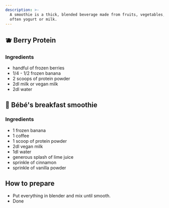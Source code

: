 ```yaml
---
description: >-
  A smoothie is a thick, blended beverage made from fruits, vegetables, and
  often yogurt or milk.
---
```

## 🫐 Berry Protein

### Ingredients

* handful of frozen berries
* 1/4 - 1/2 frozen banana
* 2 scoops of protein powder
* 2dl milk or vegan milk
* 2dl water

## 🌅 Bébé's breakfast smoothie

### Ingredients

* 1 frozen banana
* 1 coffee
* 1 scoop of protein powder
* 2dl vegan milk
* 1dl water
* generous splash of lime juice
* sprinkle of cinnamon
* sprinkle of vanilla powder

## How to prepare

* Put everything in blender and mix until smooth.
* Done
